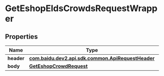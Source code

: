 

# GetEshopEldsCrowdsRequestWrapper


## Properties

Name | Type | Description | Notes
------------ | ------------- | ------------- | -------------
**header** | [**com.baidu.dev2.api.sdk.common.ApiRequestHeader**](com.baidu.dev2.api.sdk.common.ApiRequestHeader.md) |  |  [optional]
**body** | [**GetEshopCrowdRequest**](GetEshopCrowdRequest.md) |  |  [optional]



